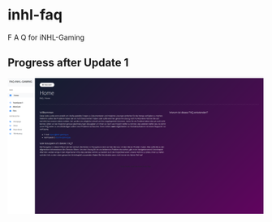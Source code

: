 # inhl-faq
F A Q for iNHL-Gaming
## Progress after Update 1
![Progress #1](https://github.com/YukiHaix86/inhl-faq/blob/main/index.png)
